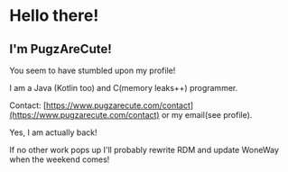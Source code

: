 # Hello there!
## I'm PugzAreCute!

You seem to have stumbled upon my profile!

I am a Java (Kotlin too) and C(memory leaks++) programmer.

Contact: [https://www.pugzarecute.com/contact](https://www.pugzarecute.com/contact) or my email(see profile).

Yes, I am actually back!

If no other work pops up I'll probably rewrite RDM and update WoneWay when the weekend comes!
